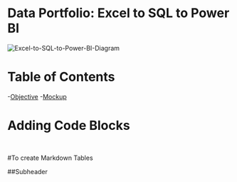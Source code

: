 # Data Portfolio: Excel to SQL to Power BI

![Excel-to-SQL-to-Power-BI-Diagram](C:\Users\user\Downloads\Portfolio\Youtube_project\Asset\Images)

# Table of Contents

-[Objective](#Objective)
  -[Mockup](#mockup)



# Adding Code Blocks
```sql

```

```python

```

#To create Markdown Tables

##Subheader
